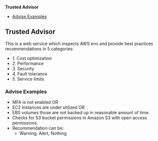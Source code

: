 **Trusted Advisor**
- [Advise Examples](#ae)

## Trusted Advisor
This is a web service which inspects AWS env and provide best practices recommendations in 5 categories: 
- _1._ Cost optimization
- _2._ Performance
- _3._ Security 
- _4._ Fault tolerance
- _5._ Service limits  

<a name=ae></a>
### Advise Examples
- MFA is not enabled OR
- EC2 instances are under utilized OR
- EBS volumes those are not backed up in reasonable amount of time.  
- Checks for S3 bucket permissions in Amazon S3 with open access permissions.
- Recommendation can be:
  - Warning, Alert, Nothing

